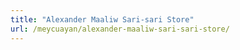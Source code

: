 ```yaml
---
title: "Alexander Maaliw Sari-sari Store"
url: /meycuayan/alexander-maaliw-sari-sari-store/
---
```


